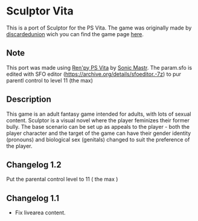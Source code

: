 # Sculptor Vita
This is a port of Sculptor for the PS Vita.
The game was originally made by [discardedunion](https://discardedunion.itch.io/) wich you can find the game page [here](https://discardedunion.itch.io/sculptor).

## Note
This port was made using [Ren'py PS Vita](https://github.com/SonicMastr/renpy-vita) by [Sonic Mastr](https://github.com/SonicMastr).
The param.sfo is edited with SFO editor (https://archive.org/details/sfoeditor.-7z) to pur parentl control to level 11 (the max)

## Description
This game is an adult fantasy game intended for adults, with lots of sexual content.
Sculptor is a visual novel where the player feminizes their former bully.
The base scenario can be set up as appeals to the player - both the player character and the target of the game can have their gender identity (pronouns) and biological sex (genitals) changed to suit the preference of the player.

## Changelog 1.2
Put the parental control level to 11 ( the max )

## Changelog 1.1
* Fix livearea content.
